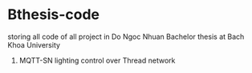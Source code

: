 # Bthesis-code
storing all code of all project in Do Ngoc Nhuan Bachelor thesis at Bach Khoa University
1. MQTT-SN lighting control over Thread network
